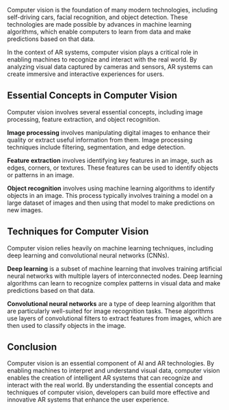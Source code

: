 
Computer vision is the foundation of many modern technologies, including self-driving cars, facial recognition, and object detection. These technologies are made possible by advances in machine learning algorithms, which enable computers to learn from data and make predictions based on that data.

In the context of AR systems, computer vision plays a critical role in enabling machines to recognize and interact with the real world. By analyzing visual data captured by cameras and sensors, AR systems can create immersive and interactive experiences for users.

Essential Concepts in Computer Vision
-------------------------------------

Computer vision involves several essential concepts, including image processing, feature extraction, and object recognition.

**Image processing** involves manipulating digital images to enhance their quality or extract useful information from them. Image processing techniques include filtering, segmentation, and edge detection.

**Feature extraction** involves identifying key features in an image, such as edges, corners, or textures. These features can be used to identify objects or patterns in an image.

**Object recognition** involves using machine learning algorithms to identify objects in an image. This process typically involves training a model on a large dataset of images and then using that model to make predictions on new images.

Techniques for Computer Vision
------------------------------

Computer vision relies heavily on machine learning techniques, including deep learning and convolutional neural networks (CNNs).

**Deep learning** is a subset of machine learning that involves training artificial neural networks with multiple layers of interconnected nodes. Deep learning algorithms can learn to recognize complex patterns in visual data and make predictions based on that data.

**Convolutional neural networks** are a type of deep learning algorithm that are particularly well-suited for image recognition tasks. These algorithms use layers of convolutional filters to extract features from images, which are then used to classify objects in the image.

Conclusion
----------

Computer vision is an essential component of AI and AR technologies. By enabling machines to interpret and understand visual data, computer vision enables the creation of intelligent AR systems that can recognize and interact with the real world. By understanding the essential concepts and techniques of computer vision, developers can build more effective and innovative AR systems that enhance the user experience.
